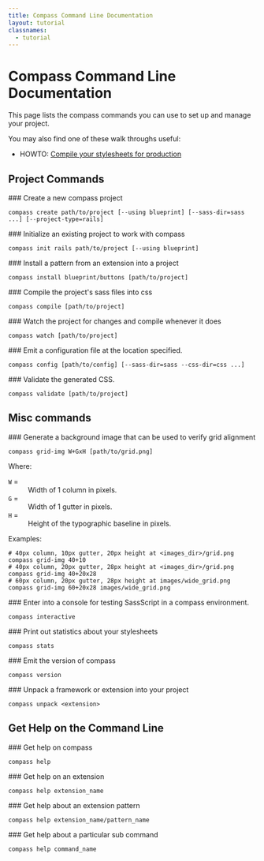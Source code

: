 ```yaml
---
title: Compass Command Line Documentation
layout: tutorial
classnames:
  - tutorial
---
```

Compass Command Line Documentation
==================================

This page lists the compass commands you can use to set up and manage your project.

You may also find one of these walk throughs useful:

* HOWTO: [Compile your stylesheets for production](/help/tutorials/production-css/)

<!--
Extensions Commands
-------------------

### install a global extension. probably requires sudo.

    compass extension install extension_name 

### install an extension into a project
    compass extension unpack extension_name [path/to/project]

### uninstall a local or global extension. global extensions will require sudo.

    compass extension uninstall extension_name [path/to/project]

### list the extensions in the project

    compass extensions list

### list the extensions available for install

    compass extensions available
-->

Project Commands
----------------
<a name="create"/>
### Create a new compass project

    compass create path/to/project [--using blueprint] [--sass-dir=sass ...] [--project-type=rails]

<a name="init"/>
### Initialize an existing project to work with compass

    compass init rails path/to/project [--using blueprint]

<a name="install"/>
### Install a pattern from an extension into a project

    compass install blueprint/buttons [path/to/project]

<a name="compile"/>
### Compile the project's sass files into css

    compass compile [path/to/project]

<a name="watch"/>
### Watch the project for changes and compile whenever it does

    compass watch [path/to/project]

<a name="config"/>
### Emit a configuration file at the location specified.

    compass config [path/to/config] [--sass-dir=sass --css-dir=css ...]

<a name="validate"/>
### Validate the generated CSS.

    compass validate [path/to/project]

Misc commands
-------------

<a name="grid-img"/>
### Generate a background image that can be used to verify grid alignment

    compass grid-img W+GxH [path/to/grid.png]

Where:
<dl class="table">
  <dg><dt><code>W</code> = </dt><dd>Width of 1 column in pixels.</dd></dg>
  <dg><dt><code>G</code> = </dt><dd>Width of 1 gutter in pixels.</dd></dg>
  <dg><dt><code>H</code> = </dt><dd>Height of the typographic baseline in pixels.</dd></dg>
</dl>
Examples:

    # 40px column, 10px gutter, 20px height at <images_dir>/grid.png
    compass grid-img 40+10
    # 40px column, 20px gutter, 28px height at <images_dir>/grid.png
    compass grid-img 40+20x28
    # 60px column, 20px gutter, 28px height at images/wide_grid.png
    compass grid-img 60+20x28 images/wide_grid.png

<a name="interactive"/>
### Enter into a console for testing SassScript in a compass environment.

    compass interactive

<a name="stats"/>
### Print out statistics about your stylesheets

    compass stats

<a name="version"/>
### Emit the version of compass

    compass version

<a name="unpack"/>
### Unpack a framework or extension into your project

    compass unpack <extension>

Get Help on the Command Line
----------------------------

<a name="help"/>
### Get help on compass

    compass help

<a name="help-extension"/>
### Get help on an extension

    compass help extension_name

<a name="help-pattern"/>
### Get help about an extension pattern

    compass help extension_name/pattern_name

<a name="help-command"/>
### Get help about a particular sub command

    compass help command_name

